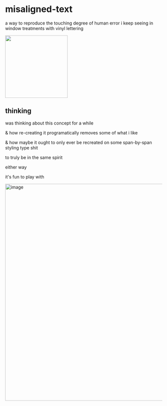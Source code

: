 # misaligned-text

a way to reproduce the touching degree of human error i keep seeing in window treatments with vinyl lettering

<img src="https://github.com/mkmmnn/misaligned-text/assets/49594955/878b2a35-036c-4e52-af31-c4092cf1d55f" width="200"/>

## thinking

was thinking about this concept for a while

& how re-creating it programatically removes some of what i like

& how maybe it ought to only ever be recreated on some span-by-span styling type shit

to truly be in the same spirit

either way

it's fun to play with

<img width="694" alt="image" src="https://github.com/user-attachments/assets/2b99ccbd-402b-4a0c-bdf6-069a6214e504">
